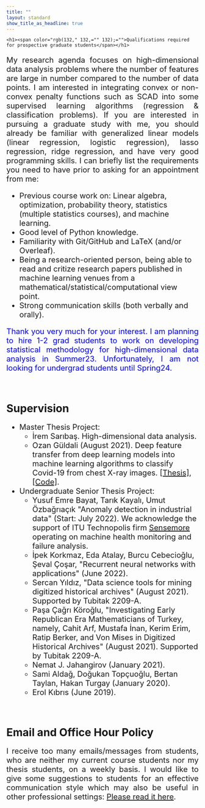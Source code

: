 ```yaml
---
title: ""
layout: standard
show_title_as_headline: true
---
```


    <h1><span color="rgb(132," 132,="" 132);="">Qualifications required for prospective graduate students</span></h1>
<p style="font-size:20px;text-align: justify;"> 
My research agenda focuses on high-dimensional data analysis problems where the number of features are large in number compared to the number of
data points. I am interested in integrating convex or non-convex penalty functions such as SCAD into some supervised learning algorithms (regression & classification
problems). If you are interested in pursuing a graduate study with me, you should already be familiar with generalized linear models (linear regression,
logistic regression), lasso regression, ridge regression, and have very good programming skills.   
I can briefly list the requirements you need to have prior to asking for an appointment from me: </p> 
<p>
<ul style="font-size:20px;">
<li> Previous course work on: Linear algebra, optimization, probability theory, statistics (multiple statistics courses), and machine learning. </li>  
<li> Good level of Python knowledge. </li>
<li> Familiarity with Git/GitHub and LaTeX (and/or Overleaf). </li>
<li> Being a research-oriented person, being able to read and critize research papers published in machine learning venues from a mathematical/statistical/computational view point. </li> 
<li> Strong communication skills (both verbally and orally). </li>
</ul>
</p>
<p style="font-size:20px;color:blue;text-align: justify;"> Thank you very much for your interest. I am planning to hire 1-2 grad students to work on developing statistical methodology for high-dimensional data analysis in Summer23.
Unfortunately, I am not looking for undergrad students until Spring24. </p><br>
<h1 color="rgb(132," 132,="" 132);="">Supervision</h1>
<ul style="font-size:20px;">
<li>Master Thesis Project:
<ul>
<li> İrem Sarıbaş. High-dimensional data analysis.</li>
<li>Ozan Güldali (August 2021). Deep feature transfer from deep learning
models into machine learning algorithms to classify Covid-19 from chest X-ray images.
<a href="https://tez.yok.gov.tr/UlusalTezMerkezi/TezGoster?key=v7BkNnnepTnbhn8rNR77LfMMnfBbCUVTxMavUxS_XQiweRuhiz6bn4W2oCxOvik_"> [Thesis]</a>, <a href="https://github.com/ozanguldali/modelsWithLASSO"> [Code]</a>.
</li>
</ul>
</li>
<li>Undergraduate Senior Thesis Project:
<ul>
<li> Yusuf Emre Bayat, Tarık Kayalı, Umut Özbağrıaçık "Anomaly detection in industrial data" (Start: July 2022). We acknowledge the support of ITU Technopolis firm <a href="https://sensemore.io/tr/">Sensemore</a> operating on machine health monitoring and failure analysis.
</li>   
<li> İpek Korkmaz, Eda Atalay, Burcu Cebecioğlu, Şeval Çoşar, "Recurrent neural networks with applications" (June 2022).
</li> 
<li> Sercan Yıldız, "Data science tools for mining digitized historical archives" (August 2021). Supported by Tubitak 2209-A.
</li> 
<li> Paşa Çağrı Köroğlu, "Investigating Early Republican Era Mathematicians of Turkey, namely, Cahit Arf, Mustafa İnan, Kerim Erim, Ratip Berker, and Von Mises in Digitized Historical Archives" (August 2021). Supported by Tubitak 2209-A.
</li> 
<li> Nemat J. Jahangirov  (January 2021).
</li> 
<li> Sami Aldağ, Doğukan Topçuoğlu, Bertan Taylan, Hakan Turgay (January 2020).
</li>  
<li> Erol Kıbrıs (June 2019).
</li>
</ul>    
</ul>
<br>  
<h1><span color="rgb(132," 132,="" 132);="">Email and Office Hour Policy</span></h1>
<p style="font-size:20px;text-align: justify;"> 
I receive too many emails/messages from students, who are neither my current course students nor my thesis students, on a weekly basis.  
I would like to give some suggestions to students for an effective communication style which may also be useful in other professional settings:
<a href="https://docs.google.com/document/d/19eYL6274a26S5n9axU3LmDy9gvNiyHiJeX0dHu28DDU/edit"> Please read it here</a>.  </p> 
<p>    
<br>
